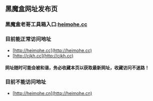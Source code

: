 ## **黑魔盒网址发布页**
### 黑魔盒老哥工具箱入口:<a href="http://heimohe.cc" target="_blank">heimohe.cc</a>

### 目前能正常访问地址
* [http://heimohe.cc](http://heimohe.cc)
* [http://cjkh.cc](http://cjkh.cc)
#### 网址随时可能会被和谐，务必收藏本页以获取最新网址，收藏访问不迷路！
### 目前不能访问地址
* [http://heimohe.cn](http://heimohe.cn)
